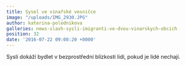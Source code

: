 ```yaml
---
title: Sysel ve vinařské vesničce
image: "/uploads/IMG_2930.JPG"
author: katerina-polednikova
galleries: news-slash-sysli-imigranti-ve-dvou-vinarskych-obcich
position: 32
date: '2016-07-22 09:08:20 +0000'
---
```

Sysli dokáží bydlet v bezprostřední blízkosti lidí, pokud je lidé
nechají.
